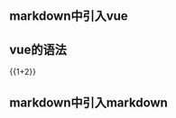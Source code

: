 ## markdown中引入vue

<test></test>
<script setup>
import test from './test.vue'
</script>

## vue的语法



{{1+2}}


## markdown中引入markdown
<!--@include: ../guild/number.md-->